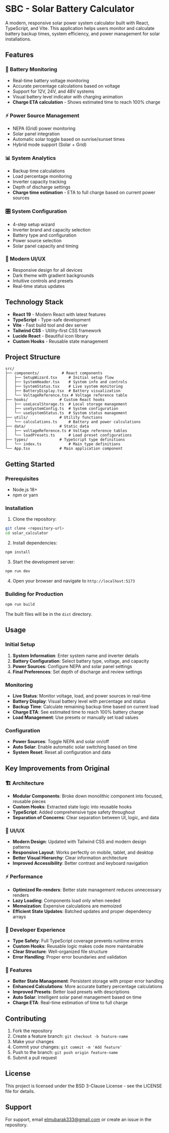 # SBC - Solar Battery Calculator

A modern, responsive solar power system calculator built with React, TypeScript, and Vite. This application helps users monitor and calculate battery backup times, system efficiency, and power management for solar installations.

## Features

### 🔋 Battery Monitoring

- Real-time battery voltage monitoring
- Accurate percentage calculations based on voltage
- Support for 12V, 24V, and 48V systems
- Visual battery level indicator with charging animation
- **Charge ETA calculation** - Shows estimated time to reach 100% charge

### ⚡ Power Source Management

- NEPA (Grid) power monitoring
- Solar panel integration
- Automatic solar toggle based on sunrise/sunset times
- Hybrid mode support (Solar + Grid)

### 📊 System Analytics

- Backup time calculations
- Load percentage monitoring
- Inverter capacity tracking
- Depth of discharge settings
- **Charge time estimation** - ETA to full charge based on current power sources

### 🎛️ System Configuration

- 4-step setup wizard
- Inverter brand and capacity selection
- Battery type and configuration
- Power source selection
- Solar panel capacity and timing

### 📱 Modern UI/UX

- Responsive design for all devices
- Dark theme with gradient backgrounds
- Intuitive controls and presets
- Real-time status updates

## Technology Stack

- **React 19** - Modern React with latest features
- **TypeScript** - Type-safe development
- **Vite** - Fast build tool and dev server
- **Tailwind CSS** - Utility-first CSS framework
- **Lucide React** - Beautiful icon library
- **Custom Hooks** - Reusable state management

## Project Structure

```
src/
├── components/          # React components
│   ├── SetupWizard.tsx     # Initial setup flow
│   ├── SystemHeader.tsx    # System info and controls
│   ├── SystemStatus.tsx    # Live system monitoring
│   ├── BatteryDisplay.tsx  # Battery visualization
│   └── VoltageReference.tsx # Voltage reference table
├── hooks/              # Custom React hooks
│   ├── useLocalStorage.ts  # Local storage management
│   ├── useSystemConfig.ts  # System configuration
│   └── useSystemStatus.ts  # System status management
├── utils/              # Utility functions
│   └── calculations.ts     # Battery and power calculations
├── data/               # Static data
│   ├── voltageReference.ts # Voltage reference tables
│   └── loadPresets.ts      # Load preset configurations
├── types/              # TypeScript type definitions
│   └── index.ts            # Main type definitions
└── App.tsx             # Main application component
```

## Getting Started

### Prerequisites

- Node.js 18+
- npm or yarn

### Installation

1. Clone the repository:

```bash
git clone <repository-url>
cd solar_calculator
```

2. Install dependencies:

```bash
npm install
```

3. Start the development server:

```bash
npm run dev
```

4. Open your browser and navigate to `http://localhost:5173`

### Building for Production

```bash
npm run build
```

The built files will be in the `dist` directory.

## Usage

### Initial Setup

1. **System Information**: Enter system name and inverter details
2. **Battery Configuration**: Select battery type, voltage, and capacity
3. **Power Sources**: Configure NEPA and solar panel settings
4. **Final Preferences**: Set depth of discharge and review settings

### Monitoring

- **Live Status**: Monitor voltage, load, and power sources in real-time
- **Battery Display**: Visual battery level with percentage and status
- **Backup Time**: Calculate remaining backup time based on current load
- **Charge ETA**: See estimated time to reach 100% battery charge
- **Load Management**: Use presets or manually set load values

### Configuration

- **Power Sources**: Toggle NEPA and solar on/off
- **Auto Solar**: Enable automatic solar switching based on time
- **System Reset**: Reset all configuration and data

## Key Improvements from Original

### 🏗️ Architecture

- **Modular Components**: Broke down monolithic component into focused, reusable pieces
- **Custom Hooks**: Extracted state logic into reusable hooks
- **TypeScript**: Added comprehensive type safety throughout
- **Separation of Concerns**: Clear separation between UI, logic, and data

### 🎨 UI/UX

- **Modern Design**: Updated with Tailwind CSS and modern design patterns
- **Responsive Layout**: Works perfectly on mobile, tablet, and desktop
- **Better Visual Hierarchy**: Clear information architecture
- **Improved Accessibility**: Better contrast and keyboard navigation

### ⚡ Performance

- **Optimized Re-renders**: Better state management reduces unnecessary renders
- **Lazy Loading**: Components load only when needed
- **Memoization**: Expensive calculations are memoized
- **Efficient State Updates**: Batched updates and proper dependency arrays

### 🔧 Developer Experience

- **Type Safety**: Full TypeScript coverage prevents runtime errors
- **Custom Hooks**: Reusable logic makes code more maintainable
- **Clear Structure**: Well-organized file structure
- **Error Handling**: Proper error boundaries and validation

### 📱 Features

- **Better State Management**: Persistent storage with proper error handling
- **Enhanced Calculations**: More accurate battery percentage calculations
- **Improved Presets**: Better load presets with descriptions
- **Auto Solar**: Intelligent solar panel management based on time
- **Charge ETA**: Real-time estimation of time to full charge

## Contributing

1. Fork the repository
2. Create a feature branch: `git checkout -b feature-name`
3. Make your changes
4. Commit your changes: `git commit -m 'Add feature'`
5. Push to the branch: `git push origin feature-name`
6. Submit a pull request

## License

This project is licensed under the BSD 3-Clause License - see the LICENSE file for details.

## Support

For support, email <elmubarak333@gmail.com> or create an issue in the repository.
